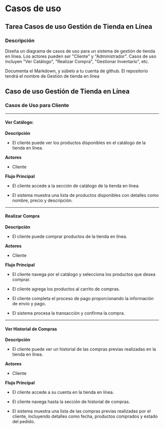 # Casos de uso

## Tarea Casos de uso Gestión de Tienda en Línea

### Descripción

Diseña un diagrama de casos de uso para un sistema de gestión de tienda en línea. Los actores pueden ser "Cliente" y "Administrador". Casos de uso incluyen "Ver Catálogo", "Realizar Compra", "Gestionar Inventario", etc.

Documenta el Markdown, y súbelo a tu cuenta de github. El repositorio tendrá el nombre de Gestión de tienda en línea

## Caso de uso Gestión de Tienda en Línea

### Casos de Uso para Cliente

---

#### Ver Catálogo:

**Descripción**

- El cliente puede ver los productos disponibles en el catálogo de la tienda en línea.

**Actores**

- Cliente

**Flujo Principal**

- El cliente accede a la sección de catálogo de la tienda en línea.

- El sistema muestra una lista de productos disponibles con detalles como nombre, precio y descripción.

---

#### Realizar Compra

**Descripción**

- El cliente puede comprar productos de la tienda en línea.

**Actores**

- Cliente

**Flujo Principal**

- El cliente navega por el catálogo y selecciona los productos que desea comprar.

- El cliente agrega los productos al carrito de compras.

- El cliente completa el proceso de pago proporcionando la información de envío y pago.

- El sistema procesa la transacción y confirma la compra.

---

#### Ver Historial de Compras

**Descripción**

- El cliente puede ver un historial de las compras previas realizadas en la tienda en línea.

**Actores**

- Cliente

**Flujo Principal**

- El cliente accede a su cuenta en la tienda en línea.

- El cliente navega hasta la sección de historial de compras.

- El sistema muestra una lista de las compras previas realizadas por el cliente, incluyendo detalles como fecha, productos comprados y estado del pedido.